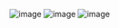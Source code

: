 ![image](https://user-images.githubusercontent.com/64565005/171327002-d1db6bdb-e0c2-4f98-b9fa-1cf8ebf00ea6.png)
![image](https://user-images.githubusercontent.com/64565005/171327036-58465103-c04c-4915-a205-0550bb54935b.png)
![image](https://user-images.githubusercontent.com/64565005/171327069-fdce30d2-ddb0-4250-92ec-809ba95e3383.png)
